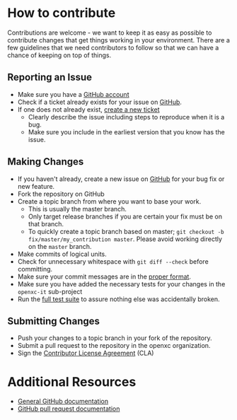 # How to contribute

Contributions are welcome - we want to keep it as easy as possible to contribute
changes that get things working in your environment. There are a few guidelines
that we need contributors to follow so that we can have a chance of keeping on
top of things.

## Reporting an Issue

* Make sure you have a [GitHub account](https://github.com/signup/free)
* Check if a ticket already exists for your issue on [GitHub](https://github.com/openxc/vi-firmware/issues).
* If one does not already exist, [create a new ticket](https://github.com/openxc/vi-firmware/issues/new)
  * Clearly describe the issue including steps to reproduce when it is a bug.
  * Make sure you include in the earliest version that you know has the issue.

## Making Changes

* If you haven't already, create a new issue on [GitHub](https://github.com/openxc/vi-firmware/issues/new) for your bug
  fix or new feature.
* Fork the repository on GitHub
* Create a topic branch from where you want to base your work.
  * This is usually the master branch.
  * Only target release branches if you are certain your fix must be on that
    branch.
  * To quickly create a topic branch based on master; `git checkout -b
    fix/master/my_contribution master`. Please avoid working directly on the
    `master` branch.
* Make commits of logical units.
* Check for unnecessary whitespace with `git diff --check` before committing.
* Make sure your commit messages are in the [proper format](http://tbaggery.com/2008/04/19/a-note-about-git-commit-messages.html).
* Make sure you have added the necessary tests for your changes in the
  `openxc-it` sub-project
* Run the [full test suite](http://vi-firmware.openxcplatform.com/en/master/testing.html#test-suite) to assure nothing else was accidentally broken.

## Submitting Changes

* Push your changes to a topic branch in your fork of the repository.
* Submit a pull request to the repository in the openxc organization.
* Sign the [Contributor License
  Agreement](http://openxcplatform.com/contributor-license-agreement.html) (CLA)

# Additional Resources

* [General GitHub documentation](http://help.github.com/)
* [GitHub pull request documentation](https://help.github.com/articles/about-pull-requests/)

[gh-issues]: https://github.com/openxc/vi-firmware/issues
